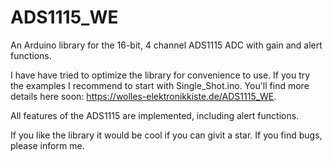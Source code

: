 # ADS1115_WE
An Arduino library for the 16-bit, 4 channel ADS1115 ADC with gain and alert functions.

I have have tried to optimize the library for convenience to use. If you try the examples I recommend to start with Single_Shot.ino. You'll find more details here soon: https://wolles-elektronikkiste.de/ADS1115_WE.

All features of the ADS1115 are implemented, including alert functions. 

If you like the library it would be cool if you can givit a star. If you find bugs, please inform me. 
